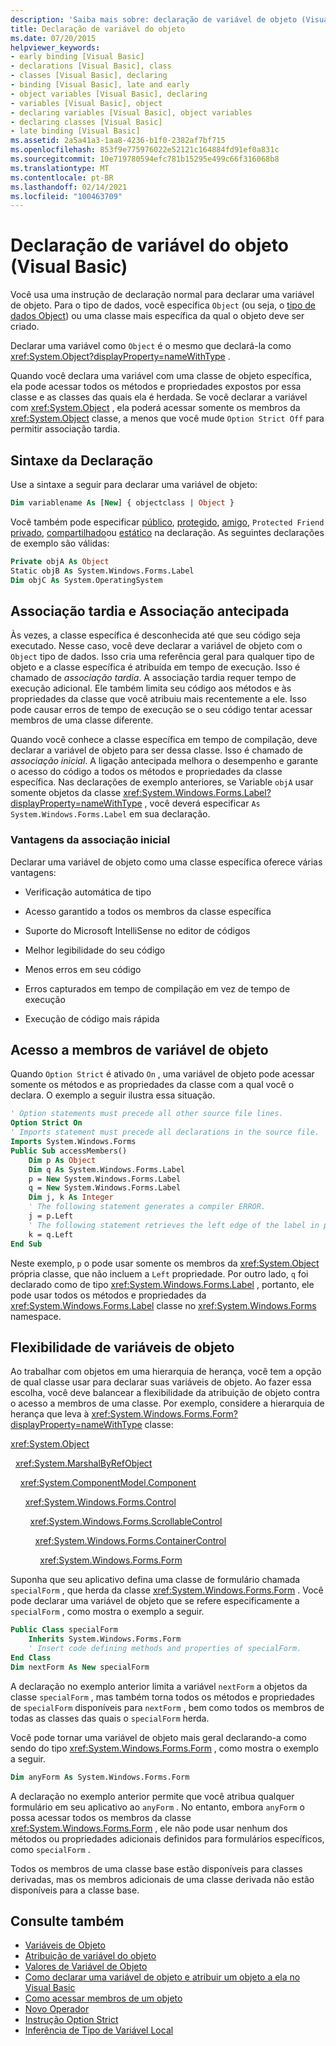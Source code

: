 ```yaml
---
description: 'Saiba mais sobre: declaração de variável de objeto (Visual Basic)'
title: Declaração de variável do objeto
ms.date: 07/20/2015
helpviewer_keywords:
- early binding [Visual Basic]
- declarations [Visual Basic], class
- classes [Visual Basic], declaring
- binding [Visual Basic], late and early
- object variables [Visual Basic], declaring
- variables [Visual Basic], object
- declaring variables [Visual Basic], object variables
- declaring classes [Visual Basic]
- late binding [Visual Basic]
ms.assetid: 2a5a41a3-1aa8-4236-b1f0-2382af7bf715
ms.openlocfilehash: 853f9e775976022e52121c164884fd91ef0a831c
ms.sourcegitcommit: 10e719780594efc781b15295e499c66f316068b8
ms.translationtype: MT
ms.contentlocale: pt-BR
ms.lasthandoff: 02/14/2021
ms.locfileid: "100463709"
---
```

# <a name="object-variable-declaration-visual-basic"></a>Declaração de variável do objeto (Visual Basic)

Você usa uma instrução de declaração normal para declarar uma variável de objeto. Para o tipo de dados, você especifica `Object` (ou seja, o [tipo de dados Object](../../../language-reference/data-types/object-data-type.md)) ou uma classe mais específica da qual o objeto deve ser criado.  
  
 Declarar uma variável como `Object` é o mesmo que declará-la como <xref:System.Object?displayProperty=nameWithType> .  
  
 Quando você declara uma variável com uma classe de objeto específica, ela pode acessar todos os métodos e propriedades expostos por essa classe e as classes das quais ela é herdada. Se você declarar a variável com <xref:System.Object> , ela poderá acessar somente os membros da <xref:System.Object> classe, a menos que você mude `Option Strict Off` para permitir associação tardia.  
  
## <a name="declaration-syntax"></a>Sintaxe da Declaração  

 Use a sintaxe a seguir para declarar uma variável de objeto:  
  
```vb  
Dim variablename As [New] { objectclass | Object }  
```  
  
 Você também pode especificar [público](../../../language-reference/modifiers/public.md), [protegido](../../../language-reference/modifiers/protected.md), [amigo](../../../language-reference/modifiers/friend.md), `Protected Friend` [privado](../../../language-reference/modifiers/private.md), [compartilhado](../../../language-reference/modifiers/shared.md)ou [estático](../../../language-reference/modifiers/static.md) na declaração. As seguintes declarações de exemplo são válidas:  
  
```vb  
Private objA As Object  
Static objB As System.Windows.Forms.Label  
Dim objC As System.OperatingSystem  
```  
  
## <a name="late-binding-and-early-binding"></a>Associação tardia e Associação antecipada  

 Às vezes, a classe específica é desconhecida até que seu código seja executado. Nesse caso, você deve declarar a variável de objeto com o `Object` tipo de dados. Isso cria uma referência geral para qualquer tipo de objeto e a classe específica é atribuída em tempo de execução. Isso é chamado de *associação tardia*. A associação tardia requer tempo de execução adicional. Ele também limita seu código aos métodos e às propriedades da classe que você atribuiu mais recentemente a ele. Isso pode causar erros de tempo de execução se o seu código tentar acessar membros de uma classe diferente.  
  
 Quando você conhece a classe específica em tempo de compilação, deve declarar a variável de objeto para ser dessa classe. Isso é chamado de *associação inicial*. A ligação antecipada melhora o desempenho e garante o acesso do código a todos os métodos e propriedades da classe específica. Nas declarações de exemplo anteriores, se Variable `objA` usar somente objetos da classe <xref:System.Windows.Forms.Label?displayProperty=nameWithType> , você deverá especificar `As System.Windows.Forms.Label` em sua declaração.  
  
### <a name="advantages-of-early-binding"></a>Vantagens da associação inicial  

 Declarar uma variável de objeto como uma classe específica oferece várias vantagens:  
  
- Verificação automática de tipo  
  
- Acesso garantido a todos os membros da classe específica  
  
- Suporte do Microsoft IntelliSense no editor de códigos  
  
- Melhor legibilidade do seu código  
  
- Menos erros em seu código  
  
- Erros capturados em tempo de compilação em vez de tempo de execução  
  
- Execução de código mais rápida  
  
## <a name="access-to-object-variable-members"></a>Acesso a membros de variável de objeto  

 Quando `Option Strict` é ativado `On` , uma variável de objeto pode acessar somente os métodos e as propriedades da classe com a qual você o declara. O exemplo a seguir ilustra essa situação.  
  
```vb  
' Option statements must precede all other source file lines.  
Option Strict On  
' Imports statement must precede all declarations in the source file.  
Imports System.Windows.Forms  
Public Sub accessMembers()  
    Dim p As Object  
    Dim q As System.Windows.Forms.Label  
    p = New System.Windows.Forms.Label  
    q = New System.Windows.Forms.Label  
    Dim j, k As Integer  
    ' The following statement generates a compiler ERROR.  
    j = p.Left  
    ' The following statement retrieves the left edge of the label in pixels.  
    k = q.Left  
End Sub  
```  
  
 Neste exemplo, `p` o pode usar somente os membros da <xref:System.Object> própria classe, que não incluem a `Left` propriedade. Por outro lado, `q` foi declarado como de tipo <xref:System.Windows.Forms.Label> , portanto, ele pode usar todos os métodos e propriedades da <xref:System.Windows.Forms.Label> classe no <xref:System.Windows.Forms> namespace.  
  
## <a name="flexibility-of-object-variables"></a>Flexibilidade de variáveis de objeto  

 Ao trabalhar com objetos em uma hierarquia de herança, você tem a opção de qual classe usar para declarar suas variáveis de objeto. Ao fazer essa escolha, você deve balancear a flexibilidade da atribuição de objeto contra o acesso a membros de uma classe. Por exemplo, considere a hierarquia de herança que leva à <xref:System.Windows.Forms.Form?displayProperty=nameWithType> classe:  
  
 <xref:System.Object>  
  
 &nbsp;&nbsp;<xref:System.MarshalByRefObject>  
  
 &nbsp;&nbsp;&nbsp;&nbsp;<xref:System.ComponentModel.Component>  
  
 &nbsp;&nbsp;&nbsp;&nbsp;&nbsp;&nbsp;<xref:System.Windows.Forms.Control>  
  
 &nbsp;&nbsp;&nbsp;&nbsp;&nbsp;&nbsp;&nbsp;&nbsp;<xref:System.Windows.Forms.ScrollableControl>  
  
 &nbsp;&nbsp;&nbsp;&nbsp;&nbsp;&nbsp;&nbsp;&nbsp;&nbsp;&nbsp;<xref:System.Windows.Forms.ContainerControl>  
  
 &nbsp;&nbsp;&nbsp;&nbsp;&nbsp;&nbsp;&nbsp;&nbsp;&nbsp;&nbsp;&nbsp;&nbsp;<xref:System.Windows.Forms.Form>  
  
 Suponha que seu aplicativo defina uma classe de formulário chamada `specialForm` , que herda da classe <xref:System.Windows.Forms.Form> . Você pode declarar uma variável de objeto que se refere especificamente a `specialForm` , como mostra o exemplo a seguir.  
  
```vb  
Public Class specialForm  
    Inherits System.Windows.Forms.Form  
    ' Insert code defining methods and properties of specialForm.  
End Class  
Dim nextForm As New specialForm  
```  
  
 A declaração no exemplo anterior limita a variável `nextForm` a objetos da classe `specialForm` , mas também torna todos os métodos e propriedades de `specialForm` disponíveis para `nextForm` , bem como todos os membros de todas as classes das quais o `specialForm` herda.  
  
 Você pode tornar uma variável de objeto mais geral declarando-a como sendo do tipo <xref:System.Windows.Forms.Form> , como mostra o exemplo a seguir.  
  
```vb  
Dim anyForm As System.Windows.Forms.Form  
```  
  
 A declaração no exemplo anterior permite que você atribua qualquer formulário em seu aplicativo ao `anyForm` . No entanto, embora `anyForm` o possa acessar todos os membros da classe <xref:System.Windows.Forms.Form> , ele não pode usar nenhum dos métodos ou propriedades adicionais definidos para formulários específicos, como `specialForm` .  
  
 Todos os membros de uma classe base estão disponíveis para classes derivadas, mas os membros adicionais de uma classe derivada não estão disponíveis para a classe base.  
  
## <a name="see-also"></a>Consulte também

- [Variáveis de Objeto](object-variables.md)
- [Atribuição de variável do objeto](object-variable-assignment.md)
- [Valores de Variável de Objeto](object-variable-values.md)
- [Como declarar uma variável de objeto e atribuir um objeto a ela no Visual Basic](how-to-declare-an-object-variable-and-assign-an-object-to-it.md)
- [Como acessar membros de um objeto](how-to-access-members-of-an-object.md)
- [Novo Operador](../../../language-reference/operators/new-operator.md)
- [Instrução Option Strict](../../../language-reference/statements/option-strict-statement.md)
- [Inferência de Tipo de Variável Local](local-type-inference.md)
